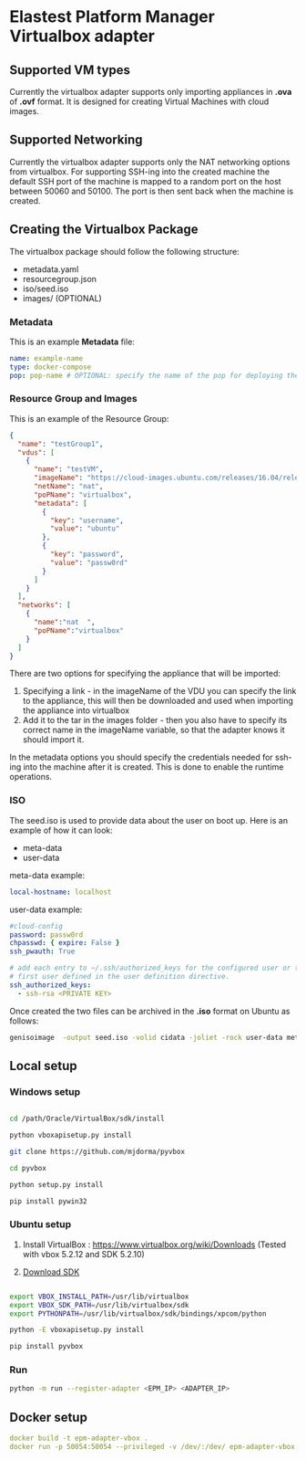 # Elastest Platform Manager Virtualbox adapter

## Supported VM types
Currently the virtualbox adapter supports only importing appliances in **.ova** of **.ovf** format. 
It is designed for creating Virtual Machines with cloud images.

## Supported Networking
Currently the virtualbox adapter supports only the NAT networking options from virtualbox. 
For supporting SSH-ing into the created machine the default SSH port of the machine is mapped to a random port on the
host between 50060 and 50100. The port is then sent back when the machine is created.

## Creating the Virtualbox Package

The virtualbox package should follow the following structure:

- metadata.yaml
- resourcegroup.json
- iso/seed.iso 
- images/ (OPTIONAL)

### Metadata

This is an example **Metadata** file:
```yaml
name: example-name
type: docker-compose
pop: pop-name # OPTIONAL: specify the name of the pop for deploying the package
```

### Resource Group and Images

This is an example of the Resource Group: 
```json
{
  "name": "testGroup1",
  "vdus": [
    {
      "name": "testVM",
      "imageName": "https://cloud-images.ubuntu.com/releases/16.04/release/ubuntu-16.04-server-cloudimg-amd64.ova",
      "netName": "nat",
      "poPName": "virtualbox",
      "metadata": [
        {
          "key": "username",
          "value": "ubuntu"
        },
        {
          "key": "password",
          "value": "passw0rd"
        }
      ]
    }
  ],
  "networks": [
    {
      "name":"nat  ",
      "poPName":"virtualbox"
    }
  ]
}
```

There are two options for specifying the appliance that will be imported:
1) Specifying a link - in the imageName of the VDU you can specify the link to the appliance, this will then be downloaded
and used when importing the appliance into virtualbox
2) Add it to the tar in the images folder - then you also have to specify its correct name in the imageName variable, so that
the adapter knows it should import it.


In the metadata options you should specify the credentials needed for ssh-ing into the machine after it is created.
This is done to enable the runtime operations.

### ISO

The seed.iso is used to provide data about the user on boot up. Here is an example of how it can look:

- meta-data
- user-data

meta-data example:

```yaml
local-hostname: localhost
```

user-data example:

```yaml
#cloud-config
password: passw0rd
chpasswd: { expire: False }
ssh_pwauth: True

# add each entry to ~/.ssh/authorized_keys for the configured user or the
# first user defined in the user definition directive.
ssh_authorized_keys:
  - ssh-rsa <PRIVATE KEY>
```

Once created the two files can be archived in the **.iso** format on Ubuntu as follows: 

```bash
genisoimage  -output seed.iso -volid cidata -joliet -rock user-data meta-data
```


## Local setup

### Windows setup

```bash

cd /path/Oracle/VirtualBox/sdk/install

python vboxapisetup.py install

git clone https://github.com/mjdorma/pyvbox

cd pyvbox 

python setup.py install

pip install pywin32

```

### Ubuntu setup

1. Install VirtualBox :  https://www.virtualbox.org/wiki/Downloads (Tested with vbox 5.2.12 and SDK 5.2.10)

2. [Download SDK](http://download.virtualbox.org/virtualbox/5.2.10/)

```bash

export VBOX_INSTALL_PATH=/usr/lib/virtualbox
export VBOX_SDK_PATH=/usr/lib/virtualbox/sdk
export PYTHONPATH=/usr/lib/virtualbox/sdk/bindings/xpcom/python

python -E vboxapisetup.py install

pip install pyvbox

```

### Run

```bash
python -m run --register-adapter <EPM_IP> <ADAPTER_IP>
```

## Docker setup

```yaml
docker build -t epm-adapter-vbox . 
docker run -p 50054:50054 --privileged -v /dev/:/dev/ epm-adapter-vbox
```